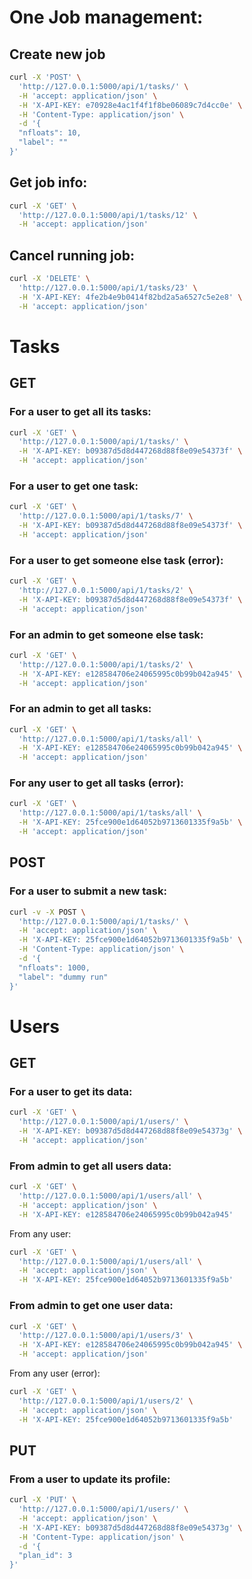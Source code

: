 # One Job management:

## Create new job

```bash
curl -X 'POST' \
  'http://127.0.0.1:5000/api/1/tasks/' \
  -H 'accept: application/json' \
  -H 'X-API-KEY: e70928e4ac1f4f1f8be06089c7d4cc0e' \
  -H 'Content-Type: application/json' \
  -d '{
  "nfloats": 10,
  "label": ""
}'
```

## Get job info:
```bash
curl -X 'GET' \
  'http://127.0.0.1:5000/api/1/tasks/12' \
  -H 'accept: application/json'
```

## Cancel running job:
```bash
curl -X 'DELETE' \
  'http://127.0.0.1:5000/api/1/tasks/23' \
  -H 'X-API-KEY: 4fe2b4e9b0414f82bd2a5a6527c5e2e8' \
  -H 'accept: application/json'
```

# Tasks

## GET

### For a user to get all its tasks:
```bash
curl -X 'GET' \
  'http://127.0.0.1:5000/api/1/tasks/' \
  -H 'X-API-KEY: b09387d5d8d447268d88f8e09e54373f' \
  -H 'accept: application/json'
```

### For a user to get one task:
```bash
curl -X 'GET' \
  'http://127.0.0.1:5000/api/1/tasks/7' \
  -H 'X-API-KEY: b09387d5d8d447268d88f8e09e54373f' \
  -H 'accept: application/json'
```

### For a user to get someone else task (error):
```bash
curl -X 'GET' \
  'http://127.0.0.1:5000/api/1/tasks/2' \
  -H 'X-API-KEY: b09387d5d8d447268d88f8e09e54373f' \
  -H 'accept: application/json'
```

### For an admin to get someone else task:
```bash
curl -X 'GET' \
  'http://127.0.0.1:5000/api/1/tasks/2' \
  -H 'X-API-KEY: e128584706e24065995c0b99b042a945' \
  -H 'accept: application/json'
```

### For an admin to get all tasks:
```bash
curl -X 'GET' \
  'http://127.0.0.1:5000/api/1/tasks/all' \
  -H 'X-API-KEY: e128584706e24065995c0b99b042a945' \
  -H 'accept: application/json'
```

### For any user to get all tasks (error):
```bash
curl -X 'GET' \
  'http://127.0.0.1:5000/api/1/tasks/all' \
  -H 'X-API-KEY: 25fce900e1d64052b9713601335f9a5b' \
  -H 'accept: application/json'
```

## POST

### For a user to submit a new task:

```bash
curl -v -X POST \
  'http://127.0.0.1:5000/api/1/tasks/' \
  -H 'accept: application/json' \
  -H 'X-API-KEY: 25fce900e1d64052b9713601335f9a5b' \
  -H 'Content-Type: application/json' \
  -d '{
  "nfloats": 1000,
  "label": "dummy run"
}'
```


# Users

## GET

### For a user to get its data:
```bash
curl -X 'GET' \
  'http://127.0.0.1:5000/api/1/users/' \
  -H 'X-API-KEY: b09387d5d8d447268d88f8e09e54373g' \
  -H 'accept: application/json'
```

### From admin to get all users data:
```bash
curl -X 'GET' \
  'http://127.0.0.1:5000/api/1/users/all' \
  -H 'accept: application/json' \
  -H 'X-API-KEY: e128584706e24065995c0b99b042a945'
```

From any user:
```bash
curl -X 'GET' \
  'http://127.0.0.1:5000/api/1/users/all' \
  -H 'accept: application/json' \
  -H 'X-API-KEY: 25fce900e1d64052b9713601335f9a5b'
```

### From admin to get one user data:
```bash
curl -X 'GET' \
  'http://127.0.0.1:5000/api/1/users/3' \
  -H 'X-API-KEY: e128584706e24065995c0b99b042a945' \
  -H 'accept: application/json'
```

From any user (error):
```bash
curl -X 'GET' \
  'http://127.0.0.1:5000/api/1/users/2' \
  -H 'accept: application/json' \
  -H 'X-API-KEY: 25fce900e1d64052b9713601335f9a5b'
```

## PUT

### From a user to update its profile:

```bash
curl -X 'PUT' \
  'http://127.0.0.1:5000/api/1/users/' \
  -H 'accept: application/json' \
  -H 'X-API-KEY: b09387d5d8d447268d88f8e09e54373g' \
  -H 'Content-Type: application/json' \
  -d '{
  "plan_id": 3
}'
```